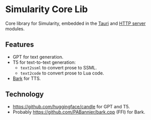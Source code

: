 # Simularity Core Lib

Core library for Simularity, embedded in the [Tauri](../tauri/README.md) and [HTTP server](../server/README.md) modules.

## Features

- GPT for text generation.
- T5 for text-to-text generation:
  - `text2ssml` to convert prose to SSML.
  - `text2code` to convert prose to Lua code.
- [Bark](https://github.com/suno-ai/bark) for TTS.

## Technology

- https://github.com/huggingface/candle for GPT and T5.
- Probably https://github.com/PABannier/bark.cpp (FFI) for Bark.
